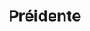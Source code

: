 ---
name: "Léa Serval"
title: "Préidente"
mail: "lea.serval@ecl22.ec-lyon.fr"
image: "/image/team/DelRe.jpeg"
---